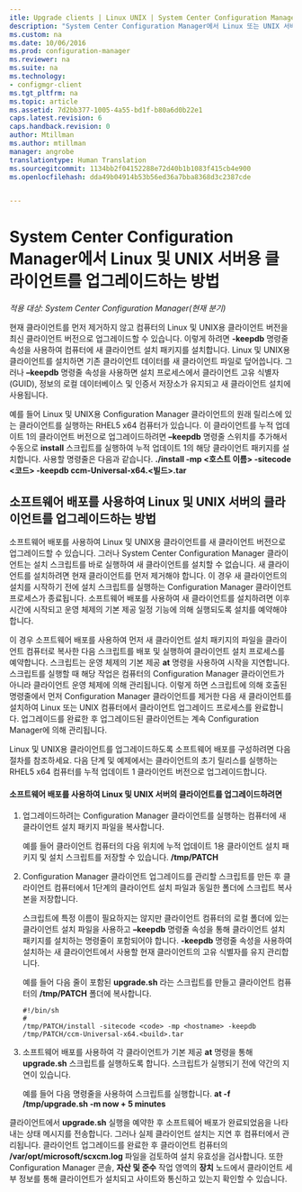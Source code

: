 ```yaml
---
itle: Upgrade clients | Linux UNIX | System Center Configuration Manager
description: "System Center Configuration Manager에서 Linux 또는 UNIX 서버의 클라이언트 업그레이드"
ms.custom: na
ms.date: 10/06/2016
ms.prod: configuration-manager
ms.reviewer: na
ms.suite: na
ms.technology:
- configmgr-client
ms.tgt_pltfrm: na
ms.topic: article
ms.assetid: 7d2bb377-1005-4a55-bd1f-b80a6d0b22e1
caps.latest.revision: 6
caps.handback.revision: 0
author: Mtillman
ms.author: mtillman
manager: angrobe
translationtype: Human Translation
ms.sourcegitcommit: 1134bb2f04152288e72d40b1b1083f415cb4e900
ms.openlocfilehash: dda49b04914b53b56ed36a7bba8368d3c2387cde


---
```

# <a name="how-to-upgrade-clients-for-linux-and-unix-servers-in-system-center-configuration-manager"></a>System Center Configuration Manager에서 Linux 및 UNIX 서버용 클라이언트를 업그레이드하는 방법

*적용 대상: System Center Configuration Manager(현재 분기)*

현재 클라이언트를 먼저 제거하지 않고 컴퓨터의 Linux 및 UNIX용 클라이언트 버전을 최신 클라이언트 버전으로 업그레이드할 수 있습니다. 이렇게 하려면 **-keepdb** 명령줄 속성을 사용하여 컴퓨터에 새 클라이언트 설치 패키지를 설치합니다. Linux 및 UNIX용 클라이언트를 설치하면 기존 클라이언트 데이터를 새 클라이언트 파일로 덮어씁니다. 그러나 **–keepdb** 명령줄 속성을 사용하면 설치 프로세스에서 클라이언트 고유 식별자(GUID), 정보의 로컬 데이터베이스 및 인증서 저장소가 유지되고 새 클라이언트 설치에 사용됩니다.  

 예를 들어 Linux 및 UNIX용 Configuration Manager 클라이언트의 원래 릴리스에 있는 클라이언트를 실행하는 RHEL5 x64 컴퓨터가 있습니다. 이 클라이언트를 누적 업데이트 1의 클라이언트 버전으로 업그레이드하려면 **–keepdb** 명령줄 스위치를 추가해서 수동으로 **install** 스크립트를 실행하여 누적 업데이트 1의 해당 클라이언트 패키지를 설치합니다. 사용할 명령줄은 다음과 같습니다. **./install -mp <호스트 이름\> -sitecode <코드\> -keepdb ccm-Universal-x64.<빌드\>.tar**  

## <a name="how-to-use-a-software-deployment-to-upgrade-the-client-on-linux-and-unix-servers"></a>소프트웨어 배포를 사용하여 Linux 및 UNIX 서버의 클라이언트를 업그레이드하는 방법  
 소프트웨어 배포를 사용하여 Linux 및 UNIX용 클라이언트를 새 클라이언트 버전으로 업그레이드할 수 있습니다. 그러나 System Center Configuration Manager 클라이언트는 설치 스크립트를 바로 실행하여 새 클라이언트를 설치할 수 없습니다. 새 클라이언트를 설치하려면 현재 클라이언트를 먼저 제거해야 합니다. 이 경우 새 클라이언트의 설치를 시작하기 전에 설치 스크립트를 실행하는 Configuration Manager 클라이언트 프로세스가 종료됩니다. 소프트웨어 배포를 사용하여 새 클라이언트를 설치하려면 이후 시간에 시작되고 운영 체제의 기본 제공 일정 기능에 의해 실행되도록 설치를 예약해야 합니다.  

 이 경우 소프트웨어 배포를 사용하여 먼저 새 클라이언트 설치 패키지의 파일을 클라이언트 컴퓨터로 복사한 다음 스크립트를 배포 및 실행하여 클라이언트 설치 프로세스를 예약합니다. 스크립트는 운영 체제의 기본 제공 **at** 명령을 사용하여 시작을 지연합니다. 스크립트를 실행할 때 해당 작업은 컴퓨터의 Configuration Manager 클라이언트가 아니라 클라이언트 운영 체제에 의해 관리됩니다. 이렇게 하면 스크립트에 의해 호출된 명령줄에서 먼저 Configuration Manager 클라이언트를 제거한 다음 새 클라이언트를 설치하여 Linux 또는 UNIX 컴퓨터에서 클라이언트 업그레이드 프로세스를 완료합니다. 업그레이드를 완료한 후 업그레이드된 클라이언트는 계속 Configuration Manager에 의해 관리됩니다.  

 Linux 및 UNIX용 클라이언트를 업그레이드하도록 소프트웨어 배포를 구성하려면 다음 절차를 참조하세요. 다음 단계 및 예제에서는 클라이언트의 초기 릴리스를 실행하는 RHEL5 x64 컴퓨터를 누적 업데이트 1 클라이언트 버전으로 업그레이드합니다.  

#### <a name="to-use-a-software-deployment-to-upgrade-the-client-on-linux-and-unix-servers"></a>소프트웨어 배포를 사용하여 Linux 및 UNIX 서버의 클라이언트를 업그레이드하려면  

1.  업그레이드하려는 Configuration Manager 클라이언트를 실행하는 컴퓨터에 새 클라이언트 설치 패키지 파일을 복사합니다.  

     예를 들어 클라이언트 컴퓨터의 다음 위치에 누적 업데이트 1용 클라이언트 설치 패키지 및 설치 스크립트를 저장할 수 있습니다. **/tmp/PATCH**  

2.  Configuration Manager 클라이언트 업그레이드를 관리할 스크립트를 만든 후 클라이언트 컴퓨터에서 1단계의 클라이언트 설치 파일과 동일한 폴더에 스크립트 복사본을 저장합니다.  

     스크립트에 특정 이름이 필요하지는 않지만 클라이언트 컴퓨터의 로컬 폴더에 있는 클라이언트 설치 파일을 사용하고 **–keepdb** 명령줄 속성을 통해 클라이언트 설치 패키지를 설치하는 명령줄이 포함되어야 합니다. **-keepdb** 명령줄 속성을 사용하여 설치하는 새 클라이언트에서 사용할 현재 클라이언트의 고유 식별자를 유지 관리합니다.  

     예를 들어 다음 줄이 포함된 **upgrade.sh** 라는 스크립트를 만들고 클라이언트 컴퓨터의 **/tmp/PATCH** 폴더에 복사합니다.  

    ```  
    #!/bin/sh  
    #  
    /tmp/PATCH/install -sitecode <code> -mp <hostname> -keepdb /tmp/PATCH/ccm-Universal-x64.<build>.tar  

    ```  

3.  소프트웨어 배포를 사용하여 각 클라이언트가 기본 제공 **at** 명령을 통해 **upgrade.sh** 스크립트를 실행하도록 합니다. 스크립트가 실행되기 전에 약간의 지연이 있습니다.  

     예를 들어 다음 명령줄을 사용하여 스크립트를 실행합니다. **at -f /tmp/upgrade.sh -m now + 5 minutes**  

 클라이언트에서 **upgrade.sh** 실행을 예약한 후 소프트웨어 배포가 완료되었음을 나타내는 상태 메시지를 전송합니다. 그러나 실제 클라이언트 설치는 지연 후 컴퓨터에서 관리됩니다. 클라이언트 업그레이드를 완료한 후 클라이언트 컴퓨터의 **/var/opt/microsoft/scxcm.log** 파일을 검토하여 설치 유효성을 검사합니다. 또한 Configuration Manager 콘솔, **자산 및 준수** 작업 영역의 **장치** 노드에서 클라이언트 세부 정보를 통해 클라이언트가 설치되고 사이트와 통신하고 있는지 확인할 수 있습니다.  



<!--HONumber=Nov16_HO1-->


